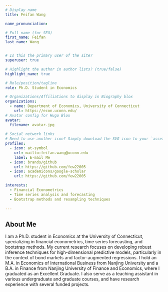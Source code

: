 ```yaml
---
# Display name
title: Feifan Wang

name_pronunciation:

# Full name (for SEO)
first_name: Feifan
last_name: Wang


# Is this the primary user of the site?
superuser: true

# Highlight the author in author lists? (true/false)
highlight_name: true

# Role/position/tagline
role: Ph.D. Student in Economics

# Organizations/Affiliations to display in Biography blox
organizations:
  - name: Department of Economics, University of Connecticut
    url: https://econ.uconn.edu/
# Avatar config for Hugo Blox
avatar:
  filename: avatar.jpg
  
# Social network links
# Need to use another icon? Simply download the SVG icon to your `assets/media/icons/` folder.
profiles:
  - icon: at-symbol
    url: mailto:feifan.wang@uconn.edu
    label: E-mail Me
  - icon: brands/github
    url: https://github.com/few22005
  - icon: academicons/google-scholar
    url: https://github.com/few22005

interests:
  - Financial Econometrics
  - Time series analysis and forecasting
  - Bootstrap methods and resampling techniques
  
---
```

## About Me

I am a Ph.D. student in Economics at the University of Connecticut, specializing in financial econometrics, time series forecasting, and bootstrap methods. My current research focuses on developing robust inference techniques for high-dimensional predictive models, particularly in the context of bond markets and factor-augmented regressions. I hold an M.A. in Economics of International Business from Nanjing University and a B.A. in Finance from Nanjing University of Finance and Economics, where I graduated as an Excellent Graduate. I also serve as a teaching assistant in various undergraduate and graduate courses, and have research experience with several funded projects. 

